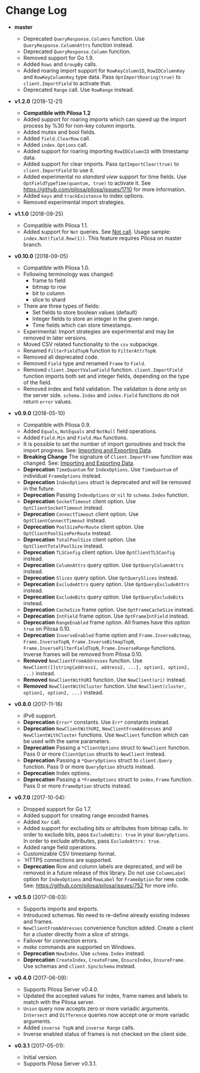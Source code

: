 # Change Log

* **master**
    * Deprecated `QueryResponse.Columns` function. Use `QueryResponse.ColumnAttrs` function instead.
    * Deprecated `QueryResponse.Column` function.
    * Removed support for Go 1.9.
    * Added `Rows` and `GroupBy` calls.
    * Added roaring import support for `RowKeyColumnID`, `RowIDColumnKey` and `RowKeyColumnKey` type data. Pass `OptImportRoaring(true)` to `client.ImportField` to activate that.
    * Deprecated `Range` call. Use `RowRange` instead.

* **v1.2.0** (2018-12-21)
    * **Compatible with Pilosa 1.2**
    * Added support for roaring imports which can speed up the import process by %30 for non-key column imports.
    * Added mutex and bool fields.
    * Added `field.ClearRow` call.
    * Added `index.Options` call.
    * Added support for roaring importing `RowIDColumnID` with timestamp data.
    * Added support for clear imports. Pass `OptImportClear(true)` to `client.ImportField` to use it.
    * Added experimental *no standard view* support for time fields. Use `OptFieldTypeTime(quantum, true)` to activate it. See https://github.com/pilosa/pilosa/issues/1710 for more information.
    * Added `keys` and `trackExistence` to index options.
    * Removed experimental import strategies.

* **v1.1.0** (2018-09-25)
    * Compatible with Pilosa 1.1.
    * Added support for `Not` queries. See [Not call](https://www.pilosa.com/docs/master/query-language/#not). Usage sample: `index.Not(field.Row(1))`. This feature requires Pilosa on master branch.

* **v0.10.0** (2018-09-05)
    * Compatible with Pilosa 1.0.
    * Following terminology was changed:
        * frame to field
        * bitmap to row
        * bit to column
        * slice to shard
    * There are three types of fields:
        * Set fields to store boolean values (default)
        * Integer fields to store an integer in the given range.
        * Time fields which can store timestamps.
    * Experimental: Import strategies are experimental and may be removed in later versions.
    * Moved CSV related functionality to the `csv` subpackge.
    * Renamed `FilterFieldTopN` function to `FilterAttrTopN`.
    * Removed all deprecated code.
    * Removed `Field` type and renamed `Frame` to `Field`.
    * Removed `client.ImportValueField` function. `client.ImportField` function imports both set and integer fields, depending on the type of the field.
    * Removed index and field validation. The validation is done only on the server side. `schema.Index` and `index.Field` functions do not return `error` values.

* **v0.9.0** (2018-05-10)
    * Compatible with Pilosa 0.9.
    * Added `Equals`, `NotEquals` and `NotNull` field operations.
    * Added `Field.Min` and `Field.Max` functions.
    * It is possible to set the number of import goroutines and track the import progress. See: [Importing and Exporting Data](docs/imports-exports.md).
    * **Breaking Change** The signature of `Client.ImportFrame` function was changed. See: [Importing and Exporting Data](docs/imports-exports.md).
    * **Deprecation** `TimeQuantum` for `IndexOptions`. Use `TimeQuantum` of individual `FrameOptions` instead.
    * **Deprecation** `IndexOptions` struct is deprecated and will be removed in the future.
    * **Deprecation** Passing `IndexOptions` or `nil` to `schema.Index` function.
    * **Deprecation** `SocketTimeout` client option. Use `OptClientSocketTimeout` instead.
    * **Deprecation** `ConnectTimeout` client option. Use `OptClientConnectTimeout` instead.
    * **Deprecation** `PoolSizePerRoute` client option. Use `OptClientPoolSizePerRoute` instead.
    * **Deprecation** `TotalPoolSize` client option. Use `OptClientTotalPoolSize` instead.
    * **Deprecation** `TLSConfig` client option. Use `OptClientTLSConfig` instead.
    * **Deprecation** `ColumnAttrs` query option. Use `OptQueryColumnAttrs` instead.
    * **Deprecation** `Slices` query option. Use `OptQuerySlices` instead.
    * **Deprecation** `ExcludeAttrs` query option. Use `OptQueryExcludeAttrs` instead.
    * **Deprecation** `ExcludeBits` query option. Use `OptQueryExcludeBits` instead.
    * **Deprecation** `CacheSize` frame option. Use `OptFrameCacheSize` instead.
    * **Deprecation** `IntField` frame option. Use `OptFrameIntField` instead.
    * **Deprecation** `RangeEnabled` frame option. All frames have this option `true` on Pilosa 0.10.
    * **Deprecation** `InverseEnabled` frame option and `Frame.InverseBitmap`, `Frame.InverseTopN`, `Frame.InverseBitmapTopN`, `Frame.InverseFilterFieldTopN`, `Frame.InverseRange` functions. Inverse frames will be removed from Pilosa 0.10.
    * **Removed** `NewClientFromAddresses` function. Use `NewClient([]string{address1, address2, ...}, option1, option2, ...)` instead.
    * **Removed** `NewClientWithURI` function. Use `NewClient(uri)` instead.
    * **Removed** `NewClientWithCluster` function. Use `NewClient(cluster, option1, option2, ...)` instead.

* **v0.8.0** (2017-11-16)
    * IPv6 support.
    * **Deprecation** `Error*` constants. Use `Err*` constants instead.
    * **Deprecation** `NewClientWithURI`, `NewClientFromAddresses` and `NewClientWithCluster` functions. Use `NewClient` function which can be used with the same parameters.
    * **Deprecation** Passing a `*ClientOptions` struct to `NewClient` function. Pass 0 or more `ClientOption` structs to `NewClient` instead.
    * **Deprecation** Passing a `*QueryOptions` struct to `client.Query` function. Pass 0 or more `QueryOption` structs instead.
    * **Deprecation** Index options.
    * **Deprecation** Passing a `*FrameOptions` struct to `index.Frame` function. Pass 0 or more `FrameOption` structs instead.

* **v0.7.0** (2017-10-04):
    * Dropped support for Go 1.7.
    * Added support for creating range encoded frames.
    * Added `Xor` call.
    * Added support for excluding bits or attributes from bitmap calls. In order to exclude bits, pass `ExcludeBits: true` in your `QueryOptions`. In order to exclude attributes, pass `ExcludeAttrs: true`.
    * Added range field operations.
    * Customizable CSV timestamp format.
    * `HTTPS connections are supported.
    * **Deprecation** Row and column labels are deprecated, and will be removed in a future release of this library. Do not use `ColumnLabel` option for `IndexOptions` and `RowLabel` for `FrameOption` for new code. See: https://github.com/pilosa/pilosa/issues/752 for more info.

* **v0.5.0** (2017-08-03):
    * Supports imports and exports.
    * Introduced schemas. No need to re-define already existing indexes and frames.
    * `NewClientFromAddresses` convenience function added. Create a client for a
      cluster directly from a slice of strings.
    * Failover for connection errors.
    * *make* commands are supported on Windows.
    * **Deprecation** `NewIndex`. Use `schema.Index` instead.
    * **Deprecation** `CreateIndex`, `CreateFrame`, `EnsureIndex`, `EnsureFrame`. Use schemas and `client.SyncSchema` instead.

* **v0.4.0** (2017-06-09):
    * Supports Pilosa Server v0.4.0.
    * Updated the accepted values for index, frame names and labels to match with the Pilosa server.
    * `Union` query now accepts zero or more variadic arguments. `Intersect` and `Difference` queries now accept one or more variadic arguments.
    * Added `inverse TopN` and `inverse Range` calls.
    * Inverse enabled status of frames is not checked on the client side.

* **v0.3.1** (2017-05-01):
    * Initial version.
    * Supports Pilosa Server v0.3.1.
